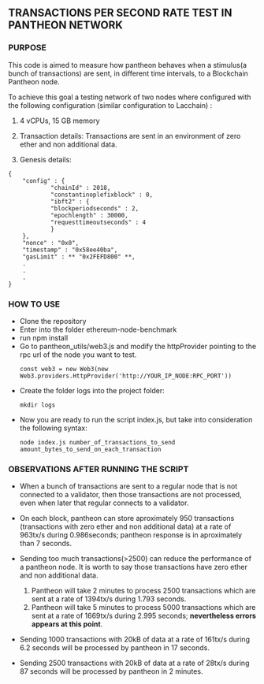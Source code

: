 ## TRANSACTIONS PER SECOND RATE TEST IN PANTHEON NETWORK ##
### PURPOSE ###
<p>This code is aimed to measure how pantheon behaves when a stimulus(a bunch of transactions) are sent, in different time intervals, to a Blockchain Pantheon node.
</p>
<p>To achieve this goal a testing network of two nodes where configured with the following configuration (similar configuration to Lacchain) :</p>

1. 4 vCPUs, 15 GB memory

2. Transaction details: 
Transactions are sent in an environment of zero ether and non additional data.


3. Genesis details:
```shell
{
    "config" : {
            "chainId" : 2018,
            "constantinoplefixblock" : 0,
            "ibft2" : {
            "blockperiodseconds" : 2,
            "epochlength" : 30000,
            "requesttimeoutseconds" : 4
            }
    },
    "nonce" : "0x0",
    "timestamp" : "0x58ee40ba",
    "gasLimit" : ** "0x2FEFD800" **,
    .
    .
    .
}
```
### HOW TO USE ###

* Clone the repository
* Enter into the folder ethereum-node-benchmark
* run npm install
* Go to pantheon_utils/web3.js and modify the httpProvider pointing to the rpc url of the node you want to test.
    ```shell
    const web3 = new Web3(new Web3.providers.HttpProvider('http://YOUR_IP_NODE:RPC_PORT'))
    ```
* Create the folder logs into the project folder:
    ```shell
    mkdir logs
    ```
* Now you are ready to run the script index.js, but take into consideration the following syntax:
    ```shell
    node index.js number_of_transactions_to_send amount_bytes_to_send_on_each_transaction
    ```

### OBSERVATIONS AFTER RUNNING THE SCRIPT ###
* When a bunch of transactions are sent to a regular node that is not connected to a validator, then those transactions are not processed, even when later that regular connects to a validator.

* On each block, pantheon can store aproximately 950 transactions (transactions with zero ether and non additional data) at a rate of 963tx/s during 0.986seconds; pantheon response is in aproximately than 7 seconds.

* Sending too much transactions(>2500) can reduce the performance of a pantheon node. It is worth to say those transactions have zero ether and non additional data.
    1. Pantheon will take 2 minutes to process 2500 transactions which are sent at a rate of  1394tx/s during 1.793 seconds.
    2. Pantheon will take 5 minutes to process 5000 transactions which are sent at a rate of  1669tx/s during 2.995 seconds; **nevertheless errors appears at this point**.

* Sending 1000 transactions with 20kB of data at a rate of  161tx/s during 6.2 seconds will be processed by pantheon in 17 seconds.

* Sending 2500 transactions with 20kB of data at a rate of  28tx/s during 87 seconds will be processed by pantheon in 2 minutes.

